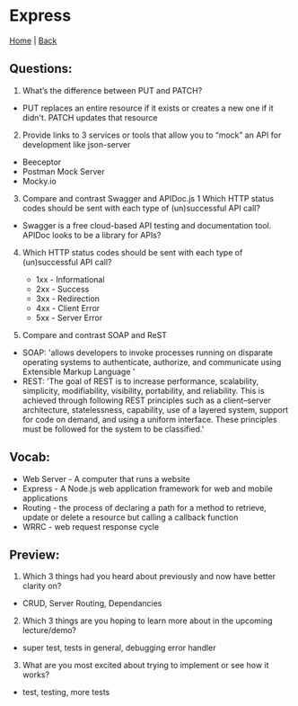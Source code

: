 # Express
[Home](/README.md) | [Back](/401-main/401TableofContents.md)

## Questions:

1. What’s the difference between PUT and PATCH?
  <ul>
      <li>PUT replaces an entire resource if it exists or creates a new one if it didn't. PATCH updates that resource </li>
    </ul>

2. Provide links to 3 services or tools that allow you to “mock” an API for development like json-server

  <ul>
      <li>Beeceptor</li>
      <li>Postman Mock Server</li>
      <li>Mocky.io</li>
    </ul>

3. Compare and contrast Swagger and APIDoc.js 1 Which HTTP status codes should be sent with each type of (un)successful API call?

  <ul>
      <li>Swagger is a free cloud-based API testing and documentation tool. APIDoc looks to be a library for APIs? </li>
    </ul>

4. Which HTTP status codes should be sent with each type of (un)successful API call?

   <ul>
      <li>1xx - Informational</li>
      <li>2xx - Success</li>
      <li>3xx - Redirection</li>
      <li>4xx - Client Error</li>
      <li>5xx - Server Error</li>
    </ul>

5. Compare and contrast SOAP and ReST

  <ul>
      <li>SOAP: 'allows developers to invoke processes running on disparate operating systems  to authenticate, authorize, and communicate using Extensible Markup Language '</li>
      <li>REST: 'The goal of REST is to increase performance, scalability, simplicity, modifiability, visibility, portability, and reliability. This is achieved through following REST principles such as a client–server architecture, statelessness, capability, use of a layered system, support for code on demand, and using a uniform interface. These principles must be followed for the system to be classified.'</li>
    </ul>

## Vocab:

<ul>
      <li>Web Server - A computer that runs a website </li>
      <li>Express - A Node.js web application framework for web and mobile applications</li>
      <li>Routing - the process of declaring a path for a method to retrieve, update or delete a resource but calling a callback function</li>
      <li>WRRC - web request response cycle</li>
    </ul>

## Preview:

1. Which 3 things had you heard about previously and now have better clarity on?
 - CRUD, Server Routing, Dependancies
2. Which 3 things are you hoping to learn more about in the upcoming lecture/demo?
  - super test, tests in general, debugging error handler

3. What are you most excited about trying to implement or see how it works?
 - test, testing, more tests
